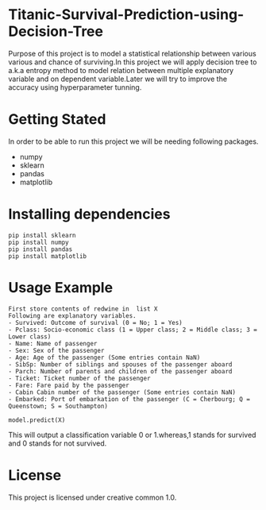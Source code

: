 # Titanic-Survival-Prediction-using-Decision-Tree
Purpose of this project is to model a statistical relationship between various various and chance of surviving.In this project we will apply decision tree to a.k.a entropy method to model relation between multiple explanatory variable and on dependent variable.Later we will try to improve the accuracy using hyperparameter tunning.
# Getting Stated
In order to be able to run this project we will be needing following packages. 
- numpy
- sklearn
- pandas
- matplotlib
# Installing dependencies
```
pip install sklearn 
pip install numpy 
pip install pandas 
pip install matplotlib 
```
# Usage Example
```
First store contents of redwine in  list X 
Following are explanatory variables.
- Survived: Outcome of survival (0 = No; 1 = Yes)
- Pclass: Socio-economic class (1 = Upper class; 2 = Middle class; 3 = Lower class)
- Name: Name of passenger
- Sex: Sex of the passenger
- Age: Age of the passenger (Some entries contain NaN)
- SibSp: Number of siblings and spouses of the passenger aboard
- Parch: Number of parents and children of the passenger aboard
- Ticket: Ticket number of the passenger
- Fare: Fare paid by the passenger
- Cabin Cabin number of the passenger (Some entries contain NaN)
- Embarked: Port of embarkation of the passenger (C = Cherbourg; Q = Queenstown; S = Southampton)

model.predict(X)
```
This will output a classification variable 0 or 1.whereas,1 stands for survived and 0 stands for not survived.
# License
This project is licensed under creative common 1.0.
